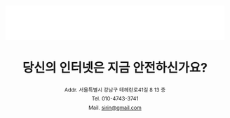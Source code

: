 <div align="center">

<img src="./logo.png" width="500">

# 당신의 인터넷은 지금 안전하신가요?

<sub>Addr. 서울특별시 강남구 테헤란로41길 8 13 층</sub> \
<sub>Tel. 010-4743-3741</sub> \
<sub>Mail. sirin@gmail.com</sub>

</div>
